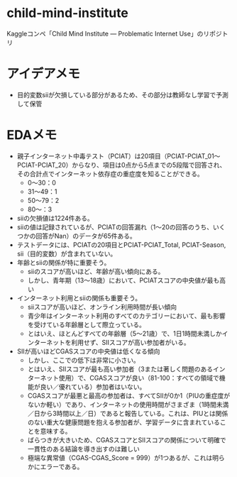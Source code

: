 # child-mind-institute
Kaggleコンペ「Child Mind Institute — Problematic Internet Use」のリポジトリ

# アイデアメモ
- 目的変数siiが欠損している部分があるため、その部分は教師なし学習で予測して保管

# EDAメモ
- 親子インターネット中毒テスト（PCIAT）は20項目（PCIAT-PCIAT_01～PCIAT-PCIAT_20）からなり、項目は0点から5点までの5段階で回答され、その合計点でインターネット依存症の重症度を知ることができる。
  - 0〜30：0
  - 31〜49：1
  - 50〜79：2
  - 80〜：3
- siiの欠損値は1224件ある。
- siiの値は記録されているが、PCIATの回答漏れ（1〜20の回答のうち、いくつかの回答がNan）のデータが65件ある。
- テストデータには、PCIATの20項目とPCIAT-PCIAT_Total, PCIAT-Season, sii（目的変数）が含まれていない。
- 年齢とsiiの関係が特に重要そう。
  - siiのスコアが高いほど、年齢が高い傾向にある。
  - しかし、青年期（13〜18歳）において、PCIATスコアの中央値が最も高い
- インターネット利用とsiiの関係も重要そう。
  - siiスコアが高いほど、オンライン利用時間が長い傾向
  - 青少年はインターネット利用のすべてのカテゴリーにおいて、最も影響を受けている年齢層として際立っている。
  - とはいえ、ほとんどすべての年齢層（5～21歳）で、1日1時間未満しかインターネットを利用せず、SIIスコアが高い参加者がいる。
- SIIが高いほどCGASスコアの中央値は低くなる傾向
  - しかし、ここでの低下は非常に小さい。
  - とはいえ、SIIスコアが最も高い参加者（3または著しく問題のあるインターネット使用）で、CGASスコアが良い（81-100：すべての領域で機能が良い／優れている）参加者はいない。
  - CGASスコアが最悪と最高の参加者は、すべてSIIが0か1（PIUの重症度がないか軽い）であり、インターネットの使用時間がさまざま（1時間未満／日から3時間以上／日）であると報告している。これは、PIUとは関係のない重大な健康問題を抱える参加者が、学習データに含まれていることを意味する。
  - ばらつきが大きいため、CGASスコアとSIIスコアの関係について明確で一貫性のある結論を導き出すのは難しい
  - 極端な異常値（CGAS-CGAS_Score = 999）が1つあるが、これは明らかにエラーである。
